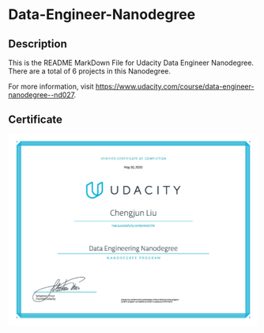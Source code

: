 # Data-Engineer-Nanodegree

## Description

This is the README MarkDown File for Udacity Data Engineer Nanodegree. There are a total of 6 projects in this Nanodegree.

For more information, visit https://www.udacity.com/course/data-engineer-nanodegree--nd027.

## Certificate

<img src="Data Engineer Nanodegree.jpg">
